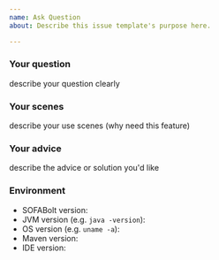 ```yaml
---
name: Ask Question
about: Describe this issue template's purpose here.

---
```


### Your question

describe your question clearly

### Your scenes

describe your use scenes (why need this feature)

### Your advice

describe the advice or solution you'd like

### Environment

- SOFABolt version:
- JVM version (e.g. `java -version`):
- OS version (e.g. `uname -a`):
- Maven version:
- IDE version:
